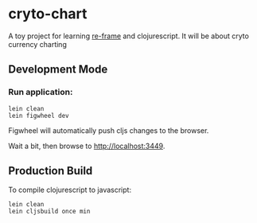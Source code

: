# cryto-chart

A toy project for learning [re-frame](https://github.com/Day8/re-frame) and clojurescript. It will be about cryto currency charting

## Development Mode

### Run application:

```
lein clean
lein figwheel dev
```

Figwheel will automatically push cljs changes to the browser.

Wait a bit, then browse to [http://localhost:3449](http://localhost:3449).

## Production Build


To compile clojurescript to javascript:

```
lein clean
lein cljsbuild once min
```
